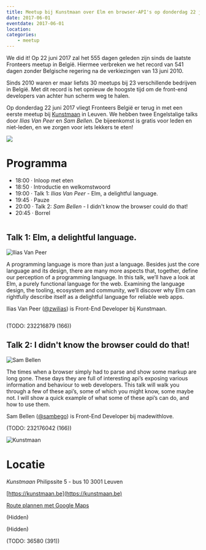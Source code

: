 ```yaml
---
title: Meetup bij Kunstmaan over Elm en browser-API's op donderdag 22 juni 2017
date: 2017-06-01
eventdate: 2017-06-01
location: 
categories: 
    - meetup
---
```

We did it! Op 22 juni 2017 zal het 555 dagen geleden zijn sinds de laatste Fronteers meetup in België. Hiermee verbreken we het record van 541 dagen zonder Belgische regering na de verkiezingen van 13 juni 2010.

Sinds 2010 waren er maar liefsts 30 meetups bij 23 verschillende bedrijven in België. Met dit record is het opnieuw de hoogste tijd om de front-end developers van achter hun scherm weg te halen.

Op donderdag 22 juni 2017 vliegt Fronteers België er terug in met een eerste meetup bij [Kunstmaan](https://kunstmaan.be/) in Leuven. We hebben twee Engelstalige talks door *Ilias Van Peer* en *Sam Bellen*. De bijeenkomst is gratis voor leden en niet-leden, en we zorgen voor iets lekkers te eten!

![](https://fronteers.nl/_img/bijeenkomsten/km-top.jpg)

# Programma

* 18:00 · Inloop met eten
* 18:50 · Introductie en welkomstwoord
* 19:00 · Talk 1: *Ilias Van Peer* - Elm, a delightful language.
* 19:45 · Pauze
* 20:00 · Talk 2: *Sam Bellen* - I didn't know the browser could do that!
* 20:45 · Borrel

```

```

## Talk 1: Elm, a delightful language.

![Ilias Van Peer](https://fronteers.nl/_img/bijeenkomsten/ilias-van-peer.png)

A programming language is more than just a language. Besides just the core language and its design, there are many more aspects that, together, define our perception of a programming language. In this talk, we’ll have a look at Elm, a purely functional language for the web. Examining the language design, the tooling, ecosystem and community, we’ll discover why Elm can rightfully describe itself as a delightful language for reliable web apps.

Ilias Van Peer ([@zwilias](https://github.com/zwilias)) is Front-End Developer bij Kunstmaan.

```

```

(TODO: 232216879 (166))

## Talk 2: I didn't know the browser could do that!

![Sam Bellen](https://fronteers.nl/_img/bijeenkomsten/sam-bellen.jpg)

The times when a browser simply had to parse and show some markup are long gone. These days they are full of interesting api’s exposing various information and behaviour to web developers. This talk will walk you through a few of these api’s, some of which you might know, some maybe not. I will show a quick example of what some of these api’s can do, and how to use them.

Sam Bellen  ([@sambego](https://github.com/sambego)) is Front-End Developer bij madewithlove.

(TODO: 232176042 (166))

![Kunstmaan](https://fronteers.nl/_img/bijeenkomsten/km.jpg)

# Locatie

_Kunstmaan_
Philipssite 5 - bus 10
3001 Leuven

[https://kunstmaan.be](https://kunstmaan.be)

[Route plannen met Google Maps](https://www.google.be/maps/place/Kunstmaan/@50.867195,4.7107903,17z/data=!3m1!4b1!4m5!3m4!1s0x47c160e1fd1d81db:0x792791c9a757a87a!8m2!3d50.867195!4d4.712895?hl=en)

(Hidden)

(Hidden)

(TODO: 36580 (391))